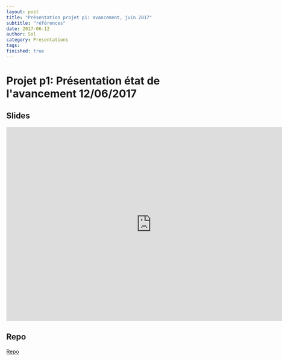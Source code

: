 ```yaml
---
layout: post
title: "Présentation projet p1: avancement, juin 2017"
subtitle: "références"
date: 2017-06-12
author: Sol
category: Presentations
tags: 
finished: true
---
```


# Projet p1: Présentation état de l'avancement 12/06/2017

## Slides

<iframe width='770' height='515' src='https://gitpitch.com/RoscaS/pro_P1_drawingRobot/master?grs=github&t=white' frameborder='0' allowfullscreen></iframe>

## Repo


[Repo](https://github.com/RoscaS/pro_P1_drawingRobot)